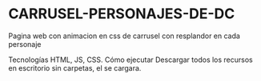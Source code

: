 # CARRUSEL-PERSONAJES-DE-DC
Pagina web con animacion en css de carrusel con resplandor en cada personaje

Tecnologías HTML, JS, CSS. Cómo ejecutar Descargar todos los recursos en escritorio sin carpetas, el se cargara.
